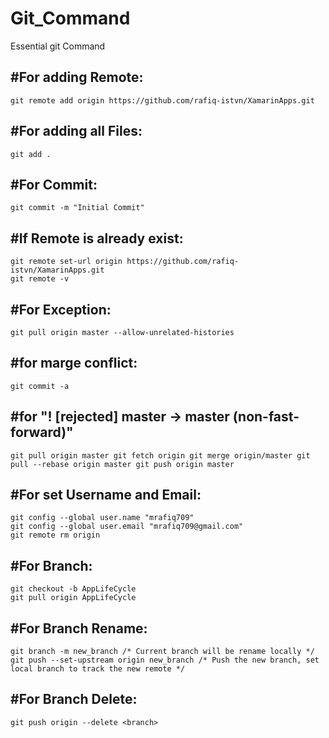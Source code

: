 # Git_Command
Essential git Command

#For adding Remote:
---------------------
    git remote add origin https://github.com/rafiq-istvn/XamarinApps.git

#For adding all Files:
----------------------
    git add .

#For Commit:
----------------------
    git commit -m "Initial Commit"

#If Remote is already exist:
-------------------------------
    git remote set-url origin https://github.com/rafiq-istvn/XamarinApps.git
    git remote -v

#For Exception:
------------------
    git pull origin master --allow-unrelated-histories

#for marge conflict:
------------------------
    git commit -a

#for  "! [rejected]        master -> master (non-fast-forward)"
--------------------------------------------------------------------
`
    git pull origin master
    git fetch origin
    git merge origin/master
    git pull --rebase origin master
    git push origin master
`
    
#For set Username and Email:
-----------------------------
    git config --global user.name "mrafiq709"
    git config --global user.email "mrafiq709@gmail.com"
    git remote rm origin

#For Branch:
--------------------
    git checkout -b AppLifeCycle
    git pull origin AppLifeCycle

#For Branch Rename:
------------------------------
    git branch -m new_branch /* Current branch will be rename locally */
    git push --set-upstream origin new_branch /* Push the new branch, set local branch to track the new remote */

#For Branch Delete:
-------------------------
    git push origin --delete <branch>
